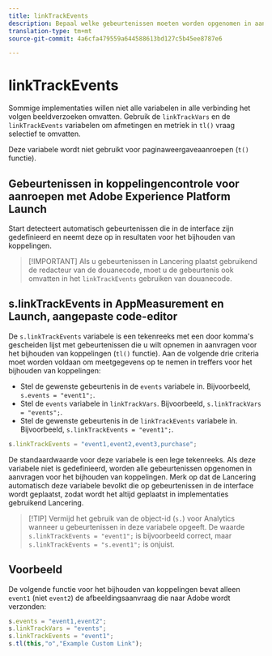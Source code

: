 ```yaml
---
title: linkTrackEvents
description: Bepaal welke gebeurtenissen moeten worden opgenomen in aanvragen voor het bijhouden van koppelingen.
translation-type: tm+mt
source-git-commit: 4a6cfa479559a644588613bd127c5b45ee8787e6

---
```



# linkTrackEvents

Sommige implementaties willen niet alle variabelen in alle verbinding het volgen beeldverzoeken omvatten. Gebruik de `linkTrackVars` en de `linkTrackEvents` variabelen om afmetingen en metriek in `tl()` vraag selectief te omvatten.

Deze variabele wordt niet gebruikt voor paginaweergaveaanroepen (`t()` functie).

## Gebeurtenissen in koppelingencontrole voor aanroepen met Adobe Experience Platform Launch

Start detecteert automatisch gebeurtenissen die in de interface zijn gedefinieerd en neemt deze op in resultaten voor het bijhouden van koppelingen.

> [!IMPORTANT] Als u gebeurtenissen in Lancering plaatst gebruikend de redacteur van de douanecode, moet u de gebeurtenis ook omvatten in het `linkTrackEvents` gebruiken van douanecode.

## s.linkTrackEvents in AppMeasurement en Launch, aangepaste code-editor

De `s.linkTrackEvents` variabele is een tekenreeks met een door komma&#39;s gescheiden lijst met gebeurtenissen die u wilt opnemen in aanvragen voor het bijhouden van koppelingen (`tl()` functie). Aan de volgende drie criteria moet worden voldaan om meetgegevens op te nemen in treffers voor het bijhouden van koppelingen:

* Stel de gewenste gebeurtenis in de `events` variabele in. Bijvoorbeeld, `s.events = "event1";`.
* Stel de `events` variabele in `linkTrackVars`. Bijvoorbeeld, `s.linkTrackVars = "events";`.
* Stel de gewenste gebeurtenis in de `linkTrackEvents` variabele in. Bijvoorbeeld, `s.linkTrackEvents = "event1";`.

```js
s.linkTrackEvents = "event1,event2,event3,purchase";
```

De standaardwaarde voor deze variabele is een lege tekenreeks. Als deze variabele niet is gedefinieerd, worden alle gebeurtenissen opgenomen in aanvragen voor het bijhouden van koppelingen. Merk op dat de Lancering automatisch deze variabele bevolkt die op gebeurtenissen in de interface wordt geplaatst, zodat wordt het altijd geplaatst in implementaties gebruikend Lancering.

> [!TIP] Vermijd het gebruik van de object-id (`s.`) voor Analytics wanneer u gebeurtenissen in deze variabele opgeeft. De waarde `s.linkTrackEvents = "event1";` is bijvoorbeeld correct, maar `s.linkTrackEvents = "s.event1";` is onjuist.

## Voorbeeld

De volgende functie voor het bijhouden van koppelingen bevat alleen `event1` (niet `event2`) de afbeeldingsaanvraag die naar Adobe wordt verzonden:

```js
s.events = "event1,event2";
s.linkTrackVars = "events";
s.linkTrackEvents = "event1";
s.tl(this,"o","Example Custom Link");
```
